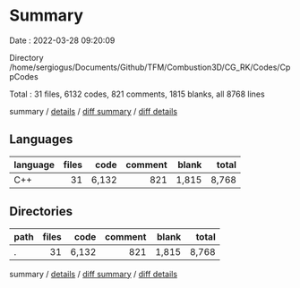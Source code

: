 # Summary

Date : 2022-03-28 09:20:09

Directory /home/sergiogus/Documents/Github/TFM/Combustion3D/CG_RK/Codes/CppCodes

Total : 31 files,  6132 codes, 821 comments, 1815 blanks, all 8768 lines

summary / [details](details.md) / [diff summary](diff.md) / [diff details](diff-details.md)

## Languages
| language | files | code | comment | blank | total |
| :--- | ---: | ---: | ---: | ---: | ---: |
| C++ | 31 | 6,132 | 821 | 1,815 | 8,768 |

## Directories
| path | files | code | comment | blank | total |
| :--- | ---: | ---: | ---: | ---: | ---: |
| . | 31 | 6,132 | 821 | 1,815 | 8,768 |

summary / [details](details.md) / [diff summary](diff.md) / [diff details](diff-details.md)